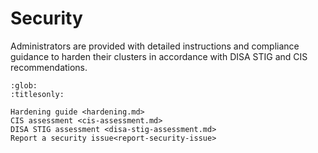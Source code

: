 # Security

Administrators are provided with detailed instructions and compliance guidance to
harden their clusters in accordance with DISA STIG and CIS recommendations.

```{toctree}
:glob:
:titlesonly:

Hardening guide <hardening.md>
CIS assessment <cis-assessment.md>
DISA STIG assessment <disa-stig-assessment.md>
Report a security issue<report-security-issue>
```

